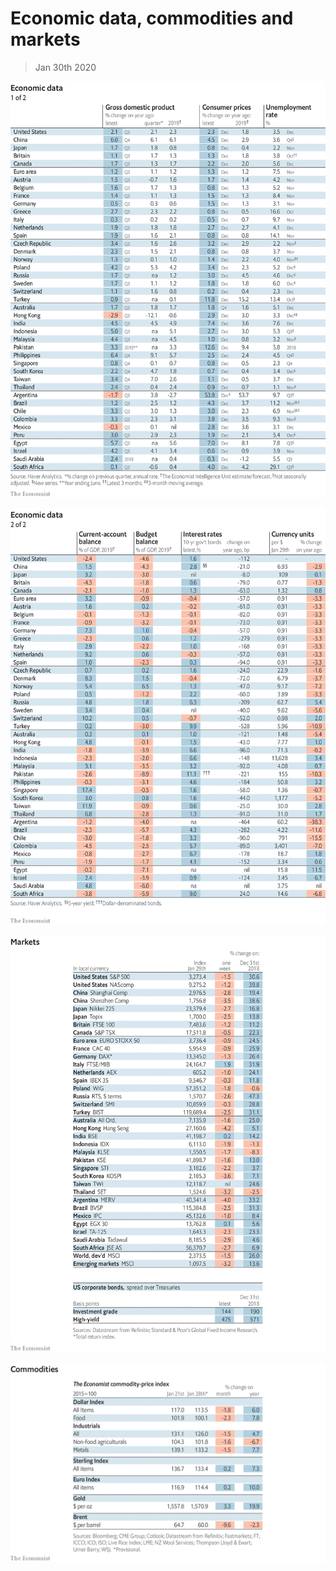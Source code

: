 # Economic data, commodities and markets

> Jan 30th 2020

![](./images/20200201_INT101.png)

![](./images/20200201_INT102.png)

![](./images/20200201_INT201.png)

![](./images/20200201_INT401.png)